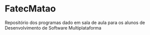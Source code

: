 # FatecMatao
Repositório dos programas dado em sala de aula para os alunos de Desenvolvimento de Software Multiplataforma
